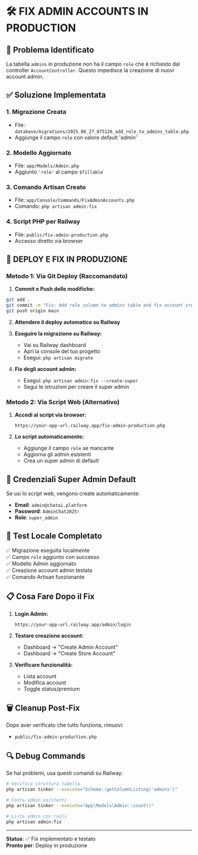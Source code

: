 # 🛠️ FIX ADMIN ACCOUNTS IN PRODUCTION

## 🚨 Problema Identificato
La tabella `admins` in produzione non ha il campo `role` che è richiesto dal controller `AccountController`. Questo impedisce la creazione di nuovi account admin.

## ✅ Soluzione Implementata

### 1. **Migrazione Creata**
- File: `database/migrations/2025_06_27_075126_add_role_to_admins_table.php`
- Aggiunge il campo `role` con valore default 'admin'

### 2. **Modello Aggiornato**
- File: `app/Models/Admin.php`
- Aggiunto `'role'` al campo `$fillable`

### 3. **Comando Artisan Creato**
- File: `app/Console/Commands/FixAdminAccounts.php`
- Comando: `php artisan admin:fix`

### 4. **Script PHP per Railway**
- File: `public/fix-admin-production.php`
- Accesso diretto via browser

## 🚀 DEPLOY E FIX IN PRODUZIONE

### **Metodo 1: Via Git Deploy (Raccomandato)**

1. **Commit e Push delle modifiche:**
```bash
git add .
git commit -m "Fix: Add role column to admins table and fix account creation"
git push origin main
```

2. **Attendere il deploy automatico su Railway**

3. **Eseguire la migrazione su Railway:**
   - Vai su Railway dashboard
   - Apri la console del tuo progetto
   - Esegui: `php artisan migrate`

4. **Fix degli account admin:**
   - Esegui: `php artisan admin:fix --create-super`
   - Segui le istruzioni per creare il super admin

### **Metodo 2: Via Script Web (Alternativo)**

1. **Accedi al script via browser:**
   ```
   https://your-app-url.railway.app/fix-admin-production.php
   ```

2. **Lo script automaticamente:**
   - Aggiunge il campo `role` se mancante
   - Aggiorna gli admin esistenti
   - Crea un super admin di default

## 🔐 Credenziali Super Admin Default

Se usi lo script web, vengono create automaticamente:
- **Email**: `admin@chatai.platform`
- **Password**: `AdminChat2025!`
- **Role**: `super_admin`

## 🧪 Test Locale Completato

✅ Migrazione eseguita localmente  
✅ Campo `role` aggiunto con successo  
✅ Modello Admin aggiornato  
✅ Creazione account admin testata  
✅ Comando Artisan funzionante  

## 📋 Cosa Fare Dopo il Fix

1. **Login Admin:**
   ```
   https://your-app-url.railway.app/admin/login
   ```

2. **Testare creazione account:**
   - Dashboard → "Create Admin Account"
   - Dashboard → "Create Store Account"

3. **Verificare funzionalità:**
   - Lista account
   - Modifica account
   - Toggle status/premium

## 🗑️ Cleanup Post-Fix

Dopo aver verificato che tutto funziona, rimuovi:
- `public/fix-admin-production.php`

## 🔍 Debug Commands

Se hai problemi, usa questi comandi su Railway:

```bash
# Verifica struttura tabella
php artisan tinker --execute="Schema::getColumnListing('admins')"

# Conta admin esistenti
php artisan tinker --execute="App\Models\Admin::count()"

# Lista admin con ruoli
php artisan admin:fix
```

---

**Status**: ✅ Fix implementato e testato  
**Pronto per**: Deploy in produzione
